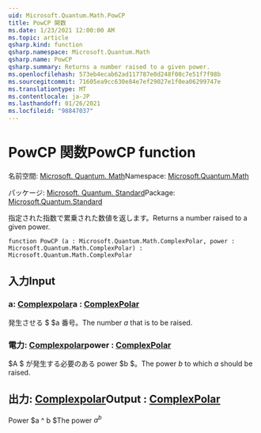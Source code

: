 ```yaml
---
uid: Microsoft.Quantum.Math.PowCP
title: PowCP 関数
ms.date: 1/23/2021 12:00:00 AM
ms.topic: article
qsharp.kind: function
qsharp.namespace: Microsoft.Quantum.Math
qsharp.name: PowCP
qsharp.summary: Returns a number raised to a given power.
ms.openlocfilehash: 573eb4ecab62ad117787e0d248f00c7e51f7f98b
ms.sourcegitcommit: 71605ea9cc630e84e7ef29027e1f0ea06299747e
ms.translationtype: MT
ms.contentlocale: ja-JP
ms.lasthandoff: 01/26/2021
ms.locfileid: "98847037"
---
```

# <a name="powcp-function"></a><span data-ttu-id="c6f86-102">PowCP 関数</span><span class="sxs-lookup"><span data-stu-id="c6f86-102">PowCP function</span></span>

<span data-ttu-id="c6f86-103">名前空間: [Microsoft. Quantum. Math](xref:Microsoft.Quantum.Math)</span><span class="sxs-lookup"><span data-stu-id="c6f86-103">Namespace: [Microsoft.Quantum.Math](xref:Microsoft.Quantum.Math)</span></span>

<span data-ttu-id="c6f86-104">パッケージ: [Microsoft. Quantum. Standard](https://nuget.org/packages/Microsoft.Quantum.Standard)</span><span class="sxs-lookup"><span data-stu-id="c6f86-104">Package: [Microsoft.Quantum.Standard](https://nuget.org/packages/Microsoft.Quantum.Standard)</span></span>


<span data-ttu-id="c6f86-105">指定された指数で累乗された数値を返します。</span><span class="sxs-lookup"><span data-stu-id="c6f86-105">Returns a number raised to a given power.</span></span>

```qsharp
function PowCP (a : Microsoft.Quantum.Math.ComplexPolar, power : Microsoft.Quantum.Math.ComplexPolar) : Microsoft.Quantum.Math.ComplexPolar
```


## <a name="input"></a><span data-ttu-id="c6f86-106">入力</span><span class="sxs-lookup"><span data-stu-id="c6f86-106">Input</span></span>

### <a name="a--complexpolar"></a><span data-ttu-id="c6f86-107">a: [Complexpolar](xref:Microsoft.Quantum.Math.ComplexPolar)</span><span class="sxs-lookup"><span data-stu-id="c6f86-107">a : [ComplexPolar](xref:Microsoft.Quantum.Math.ComplexPolar)</span></span>

<span data-ttu-id="c6f86-108">発生させる $ $a 番号。</span><span class="sxs-lookup"><span data-stu-id="c6f86-108">The number $a$ that is to be raised.</span></span>


### <a name="power--complexpolar"></a><span data-ttu-id="c6f86-109">電力: [Complexpolar](xref:Microsoft.Quantum.Math.ComplexPolar)</span><span class="sxs-lookup"><span data-stu-id="c6f86-109">power : [ComplexPolar](xref:Microsoft.Quantum.Math.ComplexPolar)</span></span>

<span data-ttu-id="c6f86-110">$A $ が発生する必要のある power $b $。</span><span class="sxs-lookup"><span data-stu-id="c6f86-110">The power $b$ to which $a$ should be raised.</span></span>



## <a name="output--complexpolar"></a><span data-ttu-id="c6f86-111">出力: [Complexpolar](xref:Microsoft.Quantum.Math.ComplexPolar)</span><span class="sxs-lookup"><span data-stu-id="c6f86-111">Output : [ComplexPolar](xref:Microsoft.Quantum.Math.ComplexPolar)</span></span>

<span data-ttu-id="c6f86-112">Power $a ^ b $</span><span class="sxs-lookup"><span data-stu-id="c6f86-112">The power $a^b$</span></span>